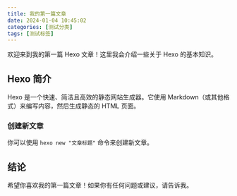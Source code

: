 ```yaml
---
title: 我的第一篇文章
date: 2024-01-04 10:45:02
categories: [测试分类]
tags: [测试标签]
---
```


欢迎来到我的第一篇 Hexo 文章！这里我会介绍一些关于 Hexo 的基本知识。

## Hexo 简介

Hexo 是一个快速、简洁且高效的静态网站生成器。它使用 Markdown（或其他格式）来编写内容，然后生成静态的 HTML 页面。

### 创建新文章

你可以使用 `hexo new "文章标题"` 命令来创建新文章。

## 结论

希望你喜欢我的第一篇文章！如果你有任何问题或建议，请告诉我。